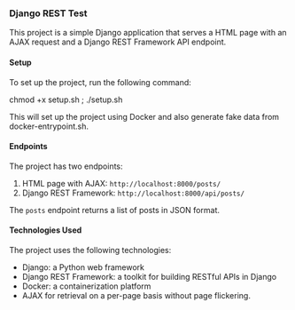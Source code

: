### Django REST Test

This project is a simple Django application that serves a HTML page with an AJAX request and a Django REST Framework API endpoint.

#### Setup

To set up the project, run the following command:


chmod +x setup.sh ; ./setup.sh


This will set up the project using Docker and also generate fake data from docker-entrypoint.sh.
#### Endpoints

The project has two endpoints:

1. HTML page with AJAX: `http://localhost:8000/posts/`
2. Django REST Framework: `http://localhost:8000/api/posts/` 

The `posts` endpoint returns a list of posts in JSON format.

#### Technologies Used

The project uses the following technologies:

- Django: a Python web framework
- Django REST Framework: a toolkit for building RESTful APIs in Django
- Docker: a containerization platform
- AJAX for retrieval on a per-page basis without page flickering.
